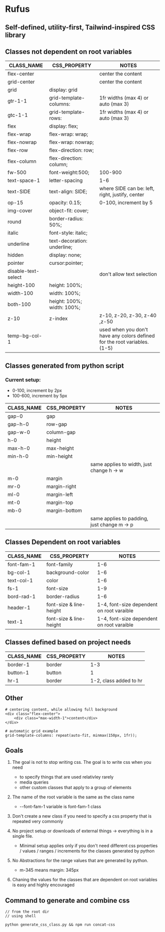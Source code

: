 # **Rufus**

## **Self-defined, utility-first, Tailwind-inspired CSS library**

## Classes not dependent on root variables

| CLASS_NAME          | CSS_PROPERTY                | NOTES                                                                     |
| ------------------- | --------------------------- | ------------------------------------------------------------------------- |
| flex-center         |                             | center the content                                                        |
| grid-center         |                             | center the content                                                        |
| grid                | display: grid               |                                                                           |
| gtr-1-1             | grid-template-columns:      | 1fr widths (max 4) or auto (max 3)                                        |
| gtc-1-1             | grid-template-rows:         | 1fr widths (max 4) or auto (max 3)                                        |
| flex                | display: flex;              |                                                                           |
| flex-wrap           | flex-wrap: wrap;            |                                                                           |
| flex-nowrap         | flex-wrap: nowrap;          |                                                                           |
| flex-row            | flex-direction: row;        |                                                                           |
| flex-column         | flex-direction: column;     |                                                                           |
| fw-500              | font-weight:500;            | 100-900                                                                   |
| text-space-1        | letter-spacing              | 1-6                                                                       |
| text-SIDE           | text-align: SIDE;           | where SIDE can be: left, right, justify, center                           |
| op-15               | opacity: 0.15;              | 0-100, increment by 5                                                     |
| img-cover           | object-fit: cover;          |                                                                           |
| round               | border-radius: 50%;         |                                                                           |
| italic              | font-style: italic;         |                                                                           |
| underline           | text-decoration: underline; |                                                                           |
| hidden              | display: none;              |                                                                           |
| pointer             | cursor:pointer;             |                                                                           |
| disable-text-select |                             | don't allow text selection                                                |
| height-100          | height: 100%;               |                                                                           |
| width-100           | width: 100%;                |                                                                           |
| both-100            | height: 100%; width: 100%;  |                                                                           |
| z-10                | z-index                     | z-10, z-20, z-30, z-40 ,z-50                                              |
| temp-bg-col-1       |                             | used when you don't have any colors defined for the root variables. (1-5) |

## Classes generated from python script

### Current setup:

- 0-100, increment by 2px 
- 100-600, increment by 5px

| CLASS_NAME | CSS_PROPERTY  | NOTES                                       |
| ---------- | ------------- | ------------------------------------------- |
| gap-0      | gap           |                                             |
| gap-h-0    | row-gap       |                                             |
| gap-w-0    | column-gap    |                                             |
| h-0        | height        |                                             |
| max-h-0    | max-height    |                                             |
| min-h-0    | min-height    |                                             |
|            |               | same applies to width, just change h -> w   |
| m-0        | margin        |                                             |
| mr-0       | margin-right  |                                             |
| ml-0       | margin-left   |                                             |
| mt-0       | margin-top    |                                             |
| mb-0       | margin-bottom |                                             |
|            |               | same applies to padding, just change m -> p |

## Classes Dependent on root variables

| CLASS_NAME | CSS_PROPERTY            | NOTES                                     |
| ---------- | ----------------------- | ----------------------------------------- |
| font-fam-1 | font-family             | 1-6                                       |
| bg-col-1   | background-color        | 1-6                                       |
| text-col-1 | color                   | 1-6                                       |
| fs-1       | font-size               | 1-9                                       |
| bord-rad-1 | border-radius           | 1-6                                       |
| header-1   | font-size & line-height | 1-4, font-size dependent on root varaible |
| text-1     | font-size & line-height | 1-4, font-size dependent on root varaible |

## Classes defined based on project needs

| CLASS_NAME | CSS_PROPERTY | NOTES                  |
| ---------- | ------------ | ---------------------- |
| border-1   | border       | 1-3                    |
| button-1   | button       | 1                      |
| hr-1       | border       | 1-2, class added to hr |

## Other

    # centering content, while allowing full background
    <div class="flex-center">
        <div class="max-width-1">content</div>
    </div>

    # automatic grid example
    grid-template-columns: repeat(auto-fit, minmax(150px, 1fr));

## Goals

1. The goal is not to stop writing css. The goal is to write css when you need

   - to specify things that are used relativley rarely
   - media queries
   - other custom classes that apply to a group of elements

2. The name of the root variable is the same as the class name

   - --font-fam-1 variable is font-fam-1 class

3. Don't create a new class if you need to specify a css property that is repeated very commonly

4. No project setup or downloads of external things -> everything is in a single file.

   - Minimal setup applies only if you don't need different css properties / values / ranges / increments for the classes generated by python

5. No Abstractions for the range values that are generated by python.

   - m-345 means margin: 345px

6. Chaning the values for the classes that are dependent on root variables is easy and highly encouraged

## Command to generate and combine css

    // from the root dir
    // using shell

    python generate_css_class.py && npm run concat-css
